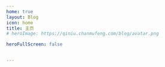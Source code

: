 ```yaml
---
home: true
layout: Blog
icon: home
title: 主页
# heroImage: https://qiniu.chanmufeng.com/blog/avatar.png

heroFullScreen: false


---
```


